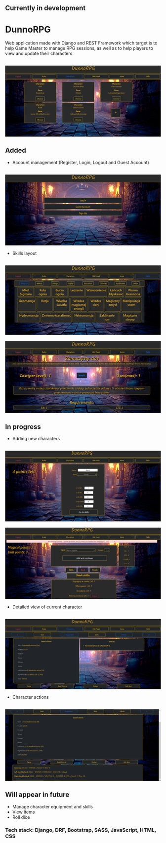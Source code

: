 ## Currently in development
# DunnoRPG
Web application made with Django and REST Framework which target is to help Game Master to manage RPG sessions, as well as to help players to view and update their characters. 

&emsp; ![Home page](https://github.com/Dunno358/Pictures/blob/main/dunnorpg_home_logged_in.png?raw=true)

## Added
- Account management (Register, Login, Logout and Guest Account)

&emsp; ![Home page](https://github.com/Dunno358/Pictures/blob/main/dunno_login_signin.png?raw=true)

- Skills layout

&emsp; ![Home page](https://github.com/Dunno358/Pictures/blob/main/dunnorpg_skills_layout.png?raw=true)
&emsp; ![Home page](https://github.com/Dunno358/Pictures/blob/main/dunnorpg_skills_detailed.png?raw=true)

## In progress
- Adding new characters

&emsp; ![Home page](https://github.com/Dunno358/Pictures/blob/main/dunnorpg_characted_add.png?raw=true)
&emsp; ![Home page](https://github.com/Dunno358/Pictures/blob/main/dunnorpg_skills_adding_1.png?raw=true)

- Detailed view of current character

&emsp; ![Home page](https://github.com/Dunno358/Pictures/blob/main/dunnorpg_detailed_in_dev.png?raw=true)

- Character actions

&emsp; ![Home page](https://github.com/Dunno358/Pictures/blob/main/dunnorpg_char_actions.png?raw=true)

## Will appear in future
- Manage character equipment and skills
- View items
- Roll dice

### Tech stack: Django, DRF, Bootstrap, SASS, JavaScript, HTML, CSS
